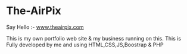 # The-AirPix 
Say Hello :- www.theairpix.com

This is my own portfolio web site & my business running on this.
This is Fully developed by me and using HTML,CSS,JS,Boostrap & PHP
